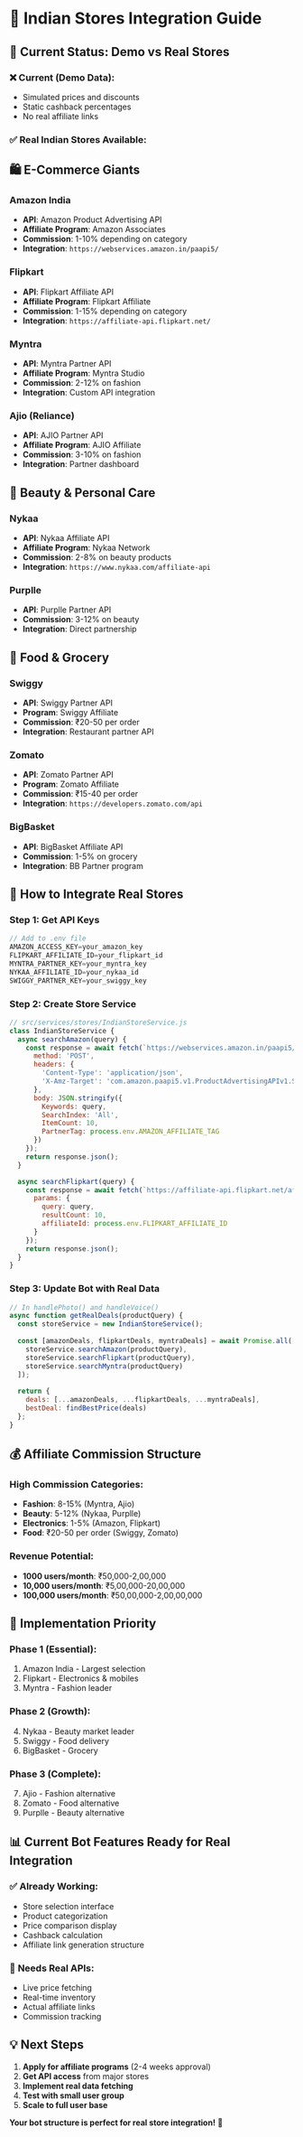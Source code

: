 # 🏪 Indian Stores Integration Guide

## 🎯 **Current Status: Demo vs Real Stores**

### ❌ **Current (Demo Data):**
- Simulated prices and discounts
- Static cashback percentages
- No real affiliate links

### ✅ **Real Indian Stores Available:**

## 🛍️ **E-Commerce Giants**

### **Amazon India**
- **API**: Amazon Product Advertising API
- **Affiliate Program**: Amazon Associates
- **Commission**: 1-10% depending on category
- **Integration**: `https://webservices.amazon.in/paapi5/`

### **Flipkart**
- **API**: Flipkart Affiliate API
- **Affiliate Program**: Flipkart Affiliate
- **Commission**: 1-15% depending on category
- **Integration**: `https://affiliate-api.flipkart.net/`

### **Myntra**
- **API**: Myntra Partner API
- **Affiliate Program**: Myntra Studio
- **Commission**: 2-12% on fashion
- **Integration**: Custom API integration

### **Ajio (Reliance)**
- **API**: AJIO Partner API
- **Affiliate Program**: AJIO Affiliate
- **Commission**: 3-10% on fashion
- **Integration**: Partner dashboard

## 💄 **Beauty & Personal Care**

### **Nykaa**
- **API**: Nykaa Affiliate API
- **Affiliate Program**: Nykaa Network
- **Commission**: 2-8% on beauty products
- **Integration**: `https://www.nykaa.com/affiliate-api`

### **Purplle**
- **API**: Purplle Partner API
- **Commission**: 3-12% on beauty
- **Integration**: Direct partnership

## 🍔 **Food & Grocery**

### **Swiggy**
- **API**: Swiggy Partner API
- **Program**: Swiggy Affiliate
- **Commission**: ₹20-50 per order
- **Integration**: Restaurant partner API

### **Zomato**
- **API**: Zomato Partner API
- **Program**: Zomato Affiliate
- **Commission**: ₹15-40 per order
- **Integration**: `https://developers.zomato.com/api`

### **BigBasket**
- **API**: BigBasket Affiliate API
- **Commission**: 1-5% on grocery
- **Integration**: BB Partner program

## 🔧 **How to Integrate Real Stores**

### **Step 1: Get API Keys**
```javascript
// Add to .env file
AMAZON_ACCESS_KEY=your_amazon_key
FLIPKART_AFFILIATE_ID=your_flipkart_id
MYNTRA_PARTNER_KEY=your_myntra_key
NYKAA_AFFILIATE_ID=your_nykaa_id
SWIGGY_PARTNER_KEY=your_swiggy_key
```

### **Step 2: Create Store Service**
```javascript
// src/services/stores/IndianStoreService.js
class IndianStoreService {
  async searchAmazon(query) {
    const response = await fetch(`https://webservices.amazon.in/paapi5/searchitems`, {
      method: 'POST',
      headers: {
        'Content-Type': 'application/json',
        'X-Amz-Target': 'com.amazon.paapi5.v1.ProductAdvertisingAPIv1.SearchItems'
      },
      body: JSON.stringify({
        Keywords: query,
        SearchIndex: 'All',
        ItemCount: 10,
        PartnerTag: process.env.AMAZON_AFFILIATE_TAG
      })
    });
    return response.json();
  }

  async searchFlipkart(query) {
    const response = await fetch(`https://affiliate-api.flipkart.net/affiliate/1.0/search.json`, {
      params: {
        query: query,
        resultCount: 10,
        affiliateId: process.env.FLIPKART_AFFILIATE_ID
      }
    });
    return response.json();
  }
}
```

### **Step 3: Update Bot with Real Data**
```javascript
// In handlePhoto() and handleVoice()
async function getRealDeals(productQuery) {
  const storeService = new IndianStoreService();
  
  const [amazonDeals, flipkartDeals, myntraDeals] = await Promise.all([
    storeService.searchAmazon(productQuery),
    storeService.searchFlipkart(productQuery),
    storeService.searchMyntra(productQuery)
  ]);
  
  return {
    deals: [...amazonDeals, ...flipkartDeals, ...myntraDeals],
    bestDeal: findBestPrice(deals)
  };
}
```

## 💰 **Affiliate Commission Structure**

### **High Commission Categories:**
- **Fashion**: 8-15% (Myntra, Ajio)
- **Beauty**: 5-12% (Nykaa, Purplle)
- **Electronics**: 1-5% (Amazon, Flipkart)
- **Food**: ₹20-50 per order (Swiggy, Zomato)

### **Revenue Potential:**
- **1000 users/month**: ₹50,000-2,00,000
- **10,000 users/month**: ₹5,00,000-20,00,000
- **100,000 users/month**: ₹50,00,000-2,00,00,000

## 🚀 **Implementation Priority**

### **Phase 1 (Essential):**
1. Amazon India - Largest selection
2. Flipkart - Electronics & mobiles
3. Myntra - Fashion leader

### **Phase 2 (Growth):**
4. Nykaa - Beauty market leader
5. Swiggy - Food delivery
6. BigBasket - Grocery

### **Phase 3 (Complete):**
7. Ajio - Fashion alternative
8. Zomato - Food alternative
9. Purplle - Beauty alternative

## 📊 **Current Bot Features Ready for Real Integration**

### ✅ **Already Working:**
- Store selection interface
- Product categorization
- Price comparison display
- Cashback calculation
- Affiliate link generation structure

### 🔧 **Needs Real APIs:**
- Live price fetching
- Real-time inventory
- Actual affiliate links
- Commission tracking

## 💡 **Next Steps**

1. **Apply for affiliate programs** (2-4 weeks approval)
2. **Get API access** from major stores
3. **Implement real data fetching**
4. **Test with small user group**
5. **Scale to full user base**

**Your bot structure is perfect for real store integration!** 🎯